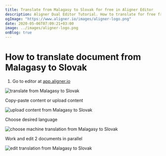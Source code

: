 ```yaml
---
title: Translate from Malagasy to Slovak for free in Aligner Editor
description: Aligner Dual Editor Tutorial. How to translate for free from Malagasy to Slovak. Aligner is multilingual document management platform. 
ogImage: "https://www.aligner.io/images/aligner-logo.png"
date: 2020-05-06T07:09:21+03:00
image: ../images/aligner-logo.png
onBlog: true
---
```


# How to translate document from Malagasy to Slovak

1. Go to editor at [app.aligner.io](https://app.aligner.io "Aligner App web page")

![translate from Malagasy to Slovak](../aligner-blank-editor.png "translate from Malagasy to Slovak")

Copy-paste content or upload content

![upload content from Malagasy to Slovak](../aligner-uploaded-document.png "upload content from Malagasy to Slovak")

Choose desired language

![choose machine translation from Malagasy to Slovak](../aligner-language-dropdown.png "choose machine translation from Malagasy to Slovak")

Work and edit 2 documents in parallel

![edit translation from Malagasy to Slovak](../aligner-double-sitded-editor.png "edit translation from Malagasy to Slovak")

